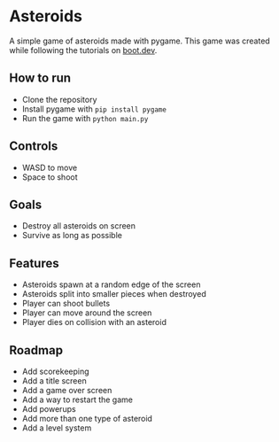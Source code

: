 # Asteroids

A simple game of asteroids made with pygame. This game was created while following the tutorials on [boot.dev](https://boot.dev).

## How to run

- Clone the repository
- Install pygame with `pip install pygame`
- Run the game with `python main.py`

## Controls

- WASD to move
- Space to shoot

## Goals

- Destroy all asteroids on screen
- Survive as long as possible

## Features

- Asteroids spawn at a random edge of the screen
- Asteroids split into smaller pieces when destroyed
- Player can shoot bullets
- Player can move around the screen
- Player dies on collision with an asteroid

## Roadmap

- Add scorekeeping
- Add a title screen
- Add a game over screen
- Add a way to restart the game
- Add powerups
- Add more than one type of asteroid
- Add a level system

